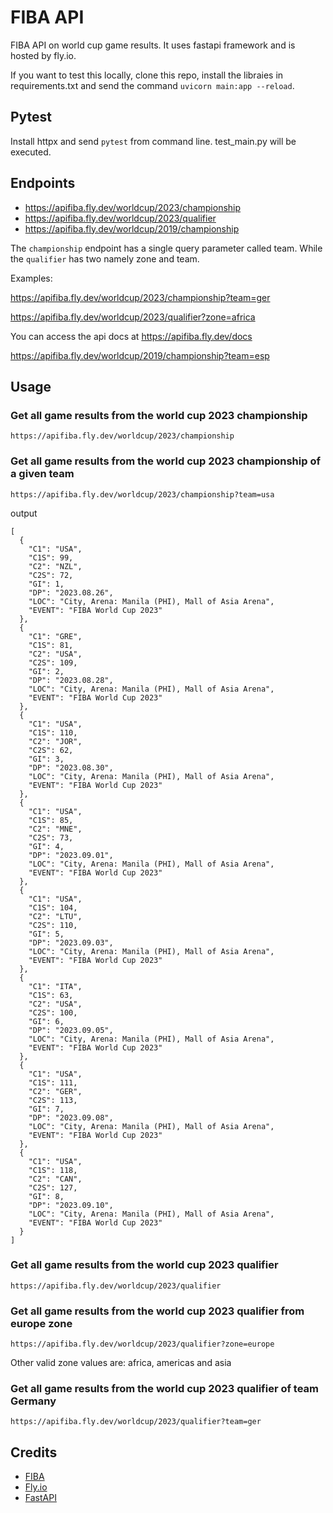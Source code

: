 # FIBA API
FIBA API on world cup game results. It uses fastapi framework and is hosted by fly.io.

If you want to test this locally, clone this repo, install the libraies in requirements.txt and send the command `uvicorn main:app --reload`.

## Pytest

Install httpx and send `pytest` from command line. test_main.py will be executed.

## Endpoints

* https://apifiba.fly.dev/worldcup/2023/championship
* https://apifiba.fly.dev/worldcup/2023/qualifier
* https://apifiba.fly.dev/worldcup/2019/championship

The `championship` endpoint has a single query parameter called team. While the `qualifier` has two namely zone and team.

Examples:

https://apifiba.fly.dev/worldcup/2023/championship?team=ger

https://apifiba.fly.dev/worldcup/2023/qualifier?zone=africa

You can access the api docs at https://apifiba.fly.dev/docs

https://apifiba.fly.dev/worldcup/2019/championship?team=esp

## Usage

### Get all game results from the world cup 2023 championship

```
https://apifiba.fly.dev/worldcup/2023/championship
```

### Get all game results from the world cup 2023 championship of a given team

```
https://apifiba.fly.dev/worldcup/2023/championship?team=usa
```

output

```
[
  {
    "C1": "USA",
    "C1S": 99,
    "C2": "NZL",
    "C2S": 72,
    "GI": 1,
    "DP": "2023.08.26",
    "LOC": "City, Arena: Manila (PHI), Mall of Asia Arena",
    "EVENT": "FIBA World Cup 2023"
  },
  {
    "C1": "GRE",
    "C1S": 81,
    "C2": "USA",
    "C2S": 109,
    "GI": 2,
    "DP": "2023.08.28",
    "LOC": "City, Arena: Manila (PHI), Mall of Asia Arena",
    "EVENT": "FIBA World Cup 2023"
  },
  {
    "C1": "USA",
    "C1S": 110,
    "C2": "JOR",
    "C2S": 62,
    "GI": 3,
    "DP": "2023.08.30",
    "LOC": "City, Arena: Manila (PHI), Mall of Asia Arena",
    "EVENT": "FIBA World Cup 2023"
  },
  {
    "C1": "USA",
    "C1S": 85,
    "C2": "MNE",
    "C2S": 73,
    "GI": 4,
    "DP": "2023.09.01",
    "LOC": "City, Arena: Manila (PHI), Mall of Asia Arena",
    "EVENT": "FIBA World Cup 2023"
  },
  {
    "C1": "USA",
    "C1S": 104,
    "C2": "LTU",
    "C2S": 110,
    "GI": 5,
    "DP": "2023.09.03",
    "LOC": "City, Arena: Manila (PHI), Mall of Asia Arena",
    "EVENT": "FIBA World Cup 2023"
  },
  {
    "C1": "ITA",
    "C1S": 63,
    "C2": "USA",
    "C2S": 100,
    "GI": 6,
    "DP": "2023.09.05",
    "LOC": "City, Arena: Manila (PHI), Mall of Asia Arena",
    "EVENT": "FIBA World Cup 2023"
  },
  {
    "C1": "USA",
    "C1S": 111,
    "C2": "GER",
    "C2S": 113,
    "GI": 7,
    "DP": "2023.09.08",
    "LOC": "City, Arena: Manila (PHI), Mall of Asia Arena",
    "EVENT": "FIBA World Cup 2023"
  },
  {
    "C1": "USA",
    "C1S": 118,
    "C2": "CAN",
    "C2S": 127,
    "GI": 8,
    "DP": "2023.09.10",
    "LOC": "City, Arena: Manila (PHI), Mall of Asia Arena",
    "EVENT": "FIBA World Cup 2023"
  }
]
```

### Get all game results from the world cup 2023 qualifier

```
https://apifiba.fly.dev/worldcup/2023/qualifier
```

### Get all game results from the world cup 2023 qualifier from europe zone

```
https://apifiba.fly.dev/worldcup/2023/qualifier?zone=europe
```

Other valid zone values are: africa, americas and asia

### Get all game results from the world cup 2023 qualifier of team Germany

```
https://apifiba.fly.dev/worldcup/2023/qualifier?team=ger
```

## Credits

* [FIBA](https://www.fiba.basketball/)
* [Fly.io](https://fly.io/)
* [FastAPI](https://fastapi.tiangolo.com/)


